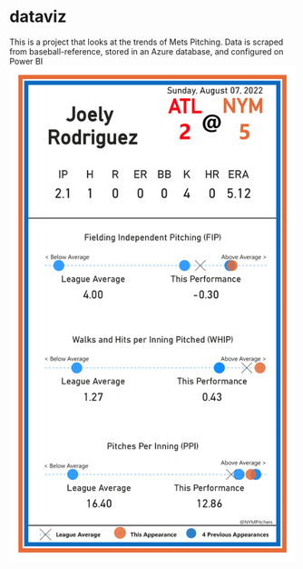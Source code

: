 # dataviz
This is a project that looks at the trends of Mets Pitching.  Data is scraped from baseball-reference, stored in an Azure database, and configured on Power BI
![Joely Rodriguez Viz 07082022](https://github.com/Prmurray/dataviz/blob/main/07082022%20Rodriguez.png?raw=true)
